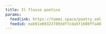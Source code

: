 ```yaml
---
title: Il flusso poetico
params:
  feedlink: https://tommi.space/poetry.xml
  feedid: eab91e083237893df7cda5f1600ffa40
---
```

